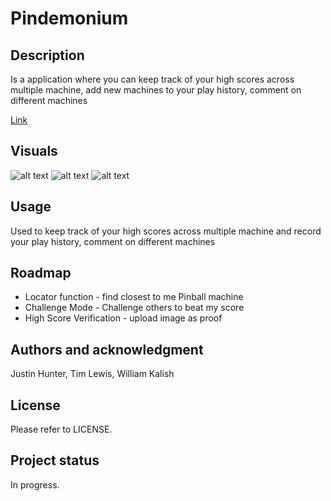 # Pindemonium

## Description
Is a application where you can keep track of your high scores across multiple machine, add new machines to your play history, comment on different machines 

[Link](https://pindemonium.onrender.com/)

## Visuals
![alt text](<assets/images/homepage.png>)
![alt text](<assets/images/login-signup.png>)
![alt text](<assets/images/profile-page.png>)

## Usage
Used to keep track of your high scores across multiple machine and record your play history, comment on different machines

## Roadmap
- Locator function - find closest to me Pinball machine
- Challenge Mode - Challenge others to beat my score
- High Score Verification - upload image as proof

## Authors and acknowledgment
Justin Hunter, Tim Lewis, William Kalish

## License
Please refer to LICENSE.

## Project status
In progress.